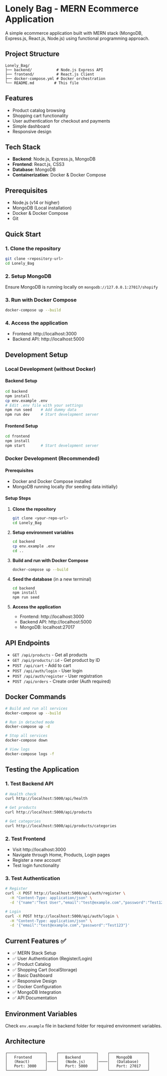 # Lonely Bag - MERN Ecommerce Application

A simple ecommerce application built with MERN stack (MongoDB, Express.js, React.js, Node.js) using functional programming approach.

## Project Structure
```
Lonely_Bag/
├── backend/           # Node.js Express API
├── frontend/          # React.js Client
├── docker-compose.yml # Docker orchestration
└── README.md         # This file
```

## Features
- Product catalog browsing
- Shopping cart functionality
- User authentication for checkout and payments
- Simple dashboard
- Responsive design

## Tech Stack
- **Backend**: Node.js, Express.js, MongoDB
- **Frontend**: React.js, CSS3
- **Database**: MongoDB 
- **Containerization**: Docker & Docker Compose

## Prerequisites
- Node.js (v14 or higher)
- MongoDB (Local installation)
- Docker & Docker Compose
- Git

## Quick Start

### 1. Clone the repository
```bash
git clone <repository-url>
cd Lonely_Bag
```

### 2. Setup MongoDB
Ensure MongoDB is running locally on `mongodb://127.0.0.1:27017/shopify`

### 3. Run with Docker Compose
```bash
docker-compose up --build
```

### 4. Access the application
- Frontend: http://localhost:3000
- Backend API: http://localhost:5000

## Development Setup

### Local Development (without Docker)

#### Backend Setup
```bash
cd backend
npm install
cp env.example .env
# Edit .env file with your settings
npm run seed    # Add dummy data
npm run dev     # Start development server
```

#### Frontend Setup
```bash
cd frontend
npm install
npm start       # Start development server
```

### Docker Development (Recommended)

#### Prerequisites
- Docker and Docker Compose installed
- MongoDB running locally (for seeding data initially)

#### Setup Steps
1. **Clone the repository**
   ```bash
   git clone <your-repo-url>
   cd Lonely_Bag
   ```

2. **Setup environment variables**
   ```bash
   cd backend
   cp env.example .env
   cd ..
   ```

3. **Build and run with Docker Compose**
   ```bash
   docker-compose up --build
   ```

4. **Seed the database** (in a new terminal)
   ```bash
   cd backend
   npm install
   npm run seed
   ```

5. **Access the application**
   - Frontend: http://localhost:3000
   - Backend API: http://localhost:5000
   - MongoDB: localhost:27017

## API Endpoints
- `GET /api/products` - Get all products
- `GET /api/products/:id` - Get product by ID
- `POST /api/cart` - Add to cart
- `POST /api/auth/login` - User login
- `POST /api/auth/register` - User registration
- `POST /api/orders` - Create order (Auth required)

## Docker Commands
```bash
# Build and run all services
docker-compose up --build

# Run in detached mode
docker-compose up -d

# Stop all services
docker-compose down

# View logs
docker-compose logs -f
```

## Testing the Application

### 1. Test Backend API
```bash
# Health check
curl http://localhost:5000/api/health

# Get products
curl http://localhost:5000/api/products

# Get categories
curl http://localhost:5000/api/products/categories
```

### 2. Test Frontend
- Visit http://localhost:3000
- Navigate through Home, Products, Login pages
- Register a new account
- Test login functionality

### 3. Test Authentication
```bash
# Register
curl -X POST http://localhost:5000/api/auth/register \
  -H "Content-Type: application/json" \
  -d '{"name":"Test User","email":"test@example.com","password":"Test123"}'

# Login
curl -X POST http://localhost:5000/api/auth/login \
  -H "Content-Type: application/json" \
  -d '{"email":"test@example.com","password":"Test123"}'
```

## Current Features ✅
- ✅ MERN Stack Setup
- ✅ User Authentication (Register/Login)
- ✅ Product Catalog
- ✅ Shopping Cart (localStorage)
- ✅ Basic Dashboard
- ✅ Responsive Design
- ✅ Docker Configuration
- ✅ MongoDB Integration
- ✅ API Documentation


## Environment Variables
Check `env.example` file in backend folder for required environment variables.

## Architecture
```
┌─────────────────┐    ┌─────────────────┐    ┌─────────────────┐
│   Frontend      │    │   Backend       │    │   MongoDB       │
│   (React)       │────│   (Node.js)     │────│   (Database)    │
│   Port: 3000    │    │   Port: 5000    │    │   Port: 27017   │
└─────────────────┘    └─────────────────┘    └─────────────────┘
```

